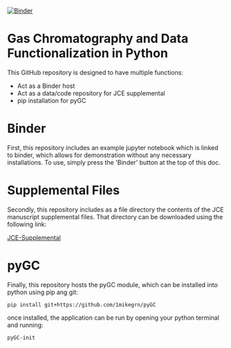 [![Binder](https://mybinder.org/badge_logo.svg)](https://mybinder.org/v2/gh/1mikegrn/pyGC/master?filepath=binder)

# Gas Chromatography and Data Functionalization in Python

This GitHub repository is designed to have multiple functions:

- Act as a Binder host
- Act as a data/code repository for JCE supplemental
- pip installation for pyGC

# Binder

First, this repository includes an example jupyter notebook which is
linked to binder, which allows for demonstration without any necessary
installations. To use, simply press the 'Binder' button at the top of
this doc.

# Supplemental Files

Secondly, this repository includes as a file directory the contents of
the JCE manuscript supplemental files. That directory can be downloaded
using the following link:

[JCE-Supplemental](https://minhaskamal.github.io/DownGit/#/home?url=https://github.com/1mikegrn/pyGC/tree/master/JCE-supplemental)

# pyGC

Finally, this repository hosts the pyGC module, which can be installed
into python using pip ang git:

    pip install git+https://github.com/1mikegrn/pyGC
    
once installed, the application can be run by opening your python
terminal and running:

    pyGC-init